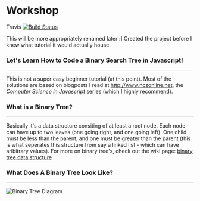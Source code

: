Workshop
=============
Travis  [![Build Status](https://travis-ci.org/rynodivino/workshop.png)](https://travis-ci.org/rynodivino/workshop)

This will be more appropriately renamed later :]
Created the project before I knew what tutorial it would actually house.

### Let's Learn How to Code a Binary Search Tree in Javascript!
-------------------------------------------------------------
This is not a super easy beginner tutorial (at this point).  Most of the solutions are based on 
blogposts I read at http://www.nczonline.net, the *Computer Science in Javascript* series (which I highly recommend). 

### What is a Binary Tree?
---------------------------
Basically it's a data structure consiting of at least a root node.  Each node can have up to two leaves (one going right, and one going left).  One child must be less than the parent, and one must be greater than the parent (this is what seperates this structure from say a linked list - which can have aribitrary values).
For more on binary tree's, check out the wiki page:
[binary tree data structure](http://en.wikipedia.org/wiki/Binary_tree)

### What Does A Binary Tree Look Like?
------------------------------------
![Binary Tree Diagram](https://raw.github.com/rynodivino/workshop/master/assets/images/binary-tree.png)
